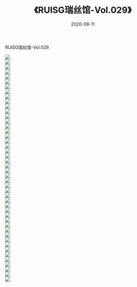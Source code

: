 ﻿---
layout: post
title:  《RUISG瑞丝馆-Vol.029》
date:   2020-08-11
img: http://img.660000.xyz/Sharelink/网络美图/2020/RUISG瑞丝馆-Vol.029/000.jpg
categories: [美女, 清纯, 唯美]
---

RUISG瑞丝馆-Vol.029

  ![](http://img.660000.xyz/Sharelink/网络美图/2020/RUISG瑞丝馆-Vol.029/001.jpg) <br> ![](http://img.660000.xyz/Sharelink/网络美图/2020/RUISG瑞丝馆-Vol.029/002.jpg) <br> ![](http://img.660000.xyz/Sharelink/网络美图/2020/RUISG瑞丝馆-Vol.029/003.jpg) <br> ![](http://img.660000.xyz/Sharelink/网络美图/2020/RUISG瑞丝馆-Vol.029/004.jpg) <br> ![](http://img.660000.xyz/Sharelink/网络美图/2020/RUISG瑞丝馆-Vol.029/005.jpg) <br> ![](http://img.660000.xyz/Sharelink/网络美图/2020/RUISG瑞丝馆-Vol.029/006.jpg) <br> ![](http://img.660000.xyz/Sharelink/网络美图/2020/RUISG瑞丝馆-Vol.029/007.jpg) <br> ![](http://img.660000.xyz/Sharelink/网络美图/2020/RUISG瑞丝馆-Vol.029/008.jpg) <br> ![](http://img.660000.xyz/Sharelink/网络美图/2020/RUISG瑞丝馆-Vol.029/009.jpg) <br> ![](http://img.660000.xyz/Sharelink/网络美图/2020/RUISG瑞丝馆-Vol.029/010.jpg) <br> ![](http://img.660000.xyz/Sharelink/网络美图/2020/RUISG瑞丝馆-Vol.029/011.jpg) <br> ![](http://img.660000.xyz/Sharelink/网络美图/2020/RUISG瑞丝馆-Vol.029/012.jpg) <br> ![](http://img.660000.xyz/Sharelink/网络美图/2020/RUISG瑞丝馆-Vol.029/013.jpg) <br> ![](http://img.660000.xyz/Sharelink/网络美图/2020/RUISG瑞丝馆-Vol.029/014.jpg) <br> ![](http://img.660000.xyz/Sharelink/网络美图/2020/RUISG瑞丝馆-Vol.029/015.jpg) <br> ![](http://img.660000.xyz/Sharelink/网络美图/2020/RUISG瑞丝馆-Vol.029/016.jpg) <br> ![](http://img.660000.xyz/Sharelink/网络美图/2020/RUISG瑞丝馆-Vol.029/017.jpg) <br> ![](http://img.660000.xyz/Sharelink/网络美图/2020/RUISG瑞丝馆-Vol.029/018.jpg) <br> ![](http://img.660000.xyz/Sharelink/网络美图/2020/RUISG瑞丝馆-Vol.029/019.jpg) <br> ![](http://img.660000.xyz/Sharelink/网络美图/2020/RUISG瑞丝馆-Vol.029/020.jpg) <br> ![](http://img.660000.xyz/Sharelink/网络美图/2020/RUISG瑞丝馆-Vol.029/021.jpg) <br> ![](http://img.660000.xyz/Sharelink/网络美图/2020/RUISG瑞丝馆-Vol.029/022.jpg) <br> ![](http://img.660000.xyz/Sharelink/网络美图/2020/RUISG瑞丝馆-Vol.029/023.jpg) <br> ![](http://img.660000.xyz/Sharelink/网络美图/2020/RUISG瑞丝馆-Vol.029/024.jpg) <br> ![](http://img.660000.xyz/Sharelink/网络美图/2020/RUISG瑞丝馆-Vol.029/025.jpg) <br> ![](http://img.660000.xyz/Sharelink/网络美图/2020/RUISG瑞丝馆-Vol.029/026.jpg) <br> ![](http://img.660000.xyz/Sharelink/网络美图/2020/RUISG瑞丝馆-Vol.029/027.jpg) <br> ![](http://img.660000.xyz/Sharelink/网络美图/2020/RUISG瑞丝馆-Vol.029/028.jpg) <br> ![](http://img.660000.xyz/Sharelink/网络美图/2020/RUISG瑞丝馆-Vol.029/029.jpg) <br> ![](http://img.660000.xyz/Sharelink/网络美图/2020/RUISG瑞丝馆-Vol.029/030.jpg) <br> ![](http://img.660000.xyz/Sharelink/网络美图/2020/RUISG瑞丝馆-Vol.029/031.jpg) <br> ![](http://img.660000.xyz/Sharelink/网络美图/2020/RUISG瑞丝馆-Vol.029/032.jpg) <br> ![](http://img.660000.xyz/Sharelink/网络美图/2020/RUISG瑞丝馆-Vol.029/033.jpg) <br> ![](http://img.660000.xyz/Sharelink/网络美图/2020/RUISG瑞丝馆-Vol.029/034.jpg) <br> ![](http://img.660000.xyz/Sharelink/网络美图/2020/RUISG瑞丝馆-Vol.029/035.jpg) <br> ![](http://img.660000.xyz/Sharelink/网络美图/2020/RUISG瑞丝馆-Vol.029/036.jpg) <br> ![](http://img.660000.xyz/Sharelink/网络美图/2020/RUISG瑞丝馆-Vol.029/037.jpg) <br> ![](http://img.660000.xyz/Sharelink/网络美图/2020/RUISG瑞丝馆-Vol.029/038.jpg) <br> ![](http://img.660000.xyz/Sharelink/网络美图/2020/RUISG瑞丝馆-Vol.029/039.jpg) <br> ![](http://img.660000.xyz/Sharelink/网络美图/2020/RUISG瑞丝馆-Vol.029/040.jpg) <br> ![](http://img.660000.xyz/Sharelink/网络美图/2020/RUISG瑞丝馆-Vol.029/041.jpg) <br> ![](http://img.660000.xyz/Sharelink/网络美图/2020/RUISG瑞丝馆-Vol.029/042.jpg) <br> ![](http://img.660000.xyz/Sharelink/网络美图/2020/RUISG瑞丝馆-Vol.029/043.jpg) <br> ![](http://img.660000.xyz/Sharelink/网络美图/2020/RUISG瑞丝馆-Vol.029/044.jpg) <br> ![](http://img.660000.xyz/Sharelink/网络美图/2020/RUISG瑞丝馆-Vol.029/045.jpg) <br> ![](http://img.660000.xyz/Sharelink/网络美图/2020/RUISG瑞丝馆-Vol.029/046.jpg) <br>